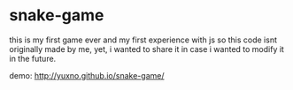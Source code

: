 # snake-game
this is my first game ever and my first experience with js so this code isnt originally made by me, yet, i wanted to share it in case i wanted to modify it in the future.

demo: http://yuxno.github.io/snake-game/
